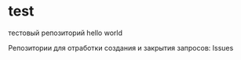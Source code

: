 # test
тестовый репозиторий hello world

Репозитории для отработки создания и закрытия запросов: Issues
